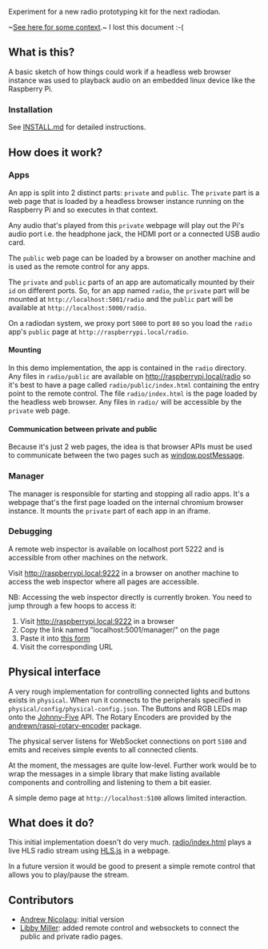 Experiment for a new radio prototyping kit for the next radiodan.

~[See here for some context](https://usecanvas.com/andrewn/neue-radio-aka-radiodan-evolution-public/4OwWxY1DB3XiGKEu35KBDF).~ I lost this document :-(

What is this?
-------------

A basic sketch of how things could work if a headless web browser instance was used to playback audio on an embedded linux device like the Raspberry Pi.

### Installation

See [INSTALL.md](INSTALL.md) for detailed instructions.

How does it work?
---

### Apps

An app is split into 2 distinct parts: `private` and `public`. The `private` part is a web page that is loaded by a headless browser instance running on the Raspberry Pi and so executes in that context.

Any audio that's played from this `private` webpage will play out the Pi's audio port i.e. the headphone jack, the HDMI port or a connected USB audio card.

The `public` web page can be loaded by a browser on another machine and is used as the remote control for any apps.

The `private` and `public` parts of an app are automatically mounted by their `id` on different ports. So, for an app named `radio`, the `private` part will be mounted at `http://localhost:5001/radio` and the `public` part will be available at `http://localhost:5000/radio`.

On a radiodan system, we proxy port `5000` to port `80` so you load the `radio` app's `public` page at `http://raspberrypi.local/radio`.

#### Mounting

In this demo implementation, the app is contained in the `radio` directory. Any files in `radio/public` are available on http://raspberrypi.local/radio so it's best to have a page called `radio/public/index.html` containing the entry point to the remote control. The file `radio/index.html` is the page loaded by the headless web browser. Any files in `radio/` will be accessible by the `private` web page.

#### Communication between private and public

Because it's just 2 web pages, the idea is that browser APIs must be used to communicate between the two pages such as [window.postMessage](https://developer.mozilla.org/en-US/docs/Web/API/Window/postMessage).

### Manager

The manager is responsible for starting and stopping all radio apps. It's a webpage that's the first page loaded on the internal chromium browser instance. It mounts the `private` part of each app in an iframe.

### Debugging

A remote web inspector is available on localhost port 5222 and is accessible from other machines on the network.

Visit http://raspberrypi.local:9222 in a browser on another machine to access the web inspector where all pages are accessible.

NB: Accessing the web inspector directly is currently broken. You need to jump through a few hoops to access it:

1. Visit http://raspberrypi.local:9222 in a browser
2. Copy the link named "localhost:5001/manager/" on the page
3. Paste it into [this form](https://jsfiddle.net/pixelblend/s3w3dqsh/)
4. Visit the corresponding URL

## Physical interface

A very rough implementation for controlling connected lights and buttons exists in `physical`. When run it connects to the peripherals specified in `physical/config/physical-config.json`. The Buttons and RGB LEDs map onto the [Johnny-Five](http://johnny-five.io) API. The Rotary Encoders are provided by the [andrewn/raspi-rotary-encoder](https://github.com/andrewn/raspi-rotary-encoder) package.

The physical server listens for WebSocket connections on port `5100` and emits and receives simple events to all connected clients.

At the moment, the messages are quite low-level. Further work would be to wrap the messages in a simple library that make listing available components and controlling and listening to them a bit easier.

A simple demo page at `http://localhost:5100` allows limited interaction.

## What does it do?

This initial implementation doesn't do very much. [radio/index.html](radio/index.html)  plays a live HLS radio stream using [HLS.js](https://github.com/dailymotion/hls.js) in a webpage.

In a future version it would be good to present a simple remote control that allows you to play/pause the stream.

## Contributors

- [Andrew Nicolaou](https://github.com/andrewn): initial version
- [Libby Miller](https://github.com/libbymiller): added remote control and websockets to connect the public and private radio pages.
